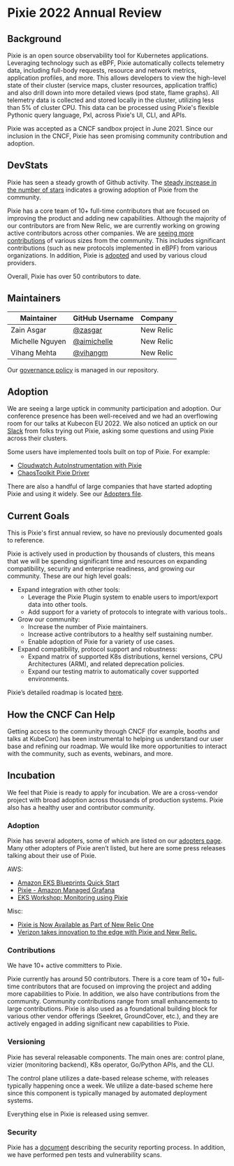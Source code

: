 # Pixie 2022 Annual Review

## Background

Pixie is an open source observability tool for Kubernetes applications. Leveraging technology such as eBPF, Pixie automatically collects telemetry data, including full-body requests, resource and network metrics, application profiles, and more. This allows developers to view the high-level state of their cluster (service maps, cluster resources, application traffic) and also drill down into more detailed views (pod state, flame graphs). All telemetry data is collected and stored locally in the cluster, utilizing less than 5% of cluster CPU. This data can be processed using Pixie's flexible Pythonic query language, Pxl, across Pixie's UI, CLI, and APIs. 

Pixie was accepted as a CNCF sandbox project in June 2021. Since our inclusion in the CNCF, Pixie has seen promising community contribution and adoption.

## DevStats

Pixie has seen a steady growth of Github activity. The [steady increase in the number of stars](https://pixie.devstats.cncf.io/d/3/stars-and-forks-by-repository?orgId=1&from=now-1y&to=now) indicates a growing adoption of Pixie from the community.

Pixie has a core team of 10+ full-time contributors that are focused on improving the product and adding new capabilities. Although the majority of our contributors are from New Relic, we are currently working on growing active contributors across other companies. We are [seeing more contributions](https://pixie.devstats.cncf.io/d/74/contributions-chart?orgId=1&var-period=d7&var-metric=contributions&from=now-1y&to=now) of various sizes from the community. This includes significant contributions (such as new protocols implemented in eBPF) from various organizations. In addition, Pixie is [adopted](https://github.com/pixie-io/pixie/blob/main/ADOPTERS.md) and used by various cloud providers.
 
Overall, Pixie has over 50 contributors to date. 

## Maintainers

| Maintainer       | GitHub Username                               | Company     |
| ---------------- | --------------------------------------------- | ----------- |
| Zain Asgar       | [@zasgar](https://github.com/zasgar)          | New Relic   |
| Michelle Nguyen  | [@aimichelle](https://github.com/aimichelle)  | New Relic   |
| Vihang Mehta     | [@vihangm](https://github.com/vihangm)        | New Relic   |

Our [governance policy](https://github.com/pixie-io/pixie/blob/main/GOVERNANCE.md) is managed in our repository.

## Adoption
 
We are seeing a large uptick in community participation and adoption. Our conference presence has been well-received and we had an overflowing room for our talks at Kubecon EU 2022. 
We also noticed an uptick on our [Slack](https://slackin.px.dev/) from folks trying out Pixie, asking some questions and using Pixie across their clusters.
 
Some users have implemented tools built on top of Pixie. For example:

- [Cloudwatch AutoInstrumentation with Pixie](https://github.com/anshrma/pixie-autoinstrumentation-with-cloudwatch) 
- [ChaosToolkit Pixie Driver](https://chaostoolkit.org/drivers/pixie/)
 
There are also a handful of large companies that have started adopting Pixie and using it widely. See our [Adopters file](https://github.com/pixie-io/pixie/blob/main/ADOPTERS.md).

## Current Goals

This is Pixie's first annual review, so have no previously documented goals to reference.

Pixie is actively used in production by thousands of clusters, this means that we will be spending significant time and resources on expanding compatibility, security and enterprise readiness, and growing our community. These are our high level goals:
 
- Expand integration with other tools:
  - Leverage the Pixie Plugin system to enable users to import/export data into other tools.
  - Add support for a variety of protocols to integrate with various tools..
- Grow our community:
  - Increase the number of Pixie maintainers.
  - Increase active contributors to a healthy self sustaining number.
  - Enable adoption of Pixie for a variety of use cases.
- Expand compatibility, protocol support and robustness:
  - Expand matrix of supported K8s distributions, kernel versions, CPU Architectures (ARM), and related deprecation policies.
  - Expand our testing matrix to automatically cover supported environments. 
 
Pixie’s detailed roadmap is located [here](https://docs.google.com/spreadsheets/d/1tS9BxGaiu8P2Iq-ucxhicyteOH2hjVDRR80jCrsBANw/edit#gid=0).

## How the CNCF Can Help

Getting access to the community through CNCF (for example, booths and talks at KubeCon) has been instrumental to helping us understand our user base and refining our roadmap. We would like more opportunities to interact with the community, such as events, webinars, and more.

## Incubation 

We feel that Pixie is ready to apply for incubation. We are a cross-vendor project with broad adoption across thousands of production systems. Pixie also has a healthy user and contributor community. 

### Adoption

Pixie has several adopters, some of which are listed on our [adopters page](https://github.com/pixie-io/pixie/blob/main/ADOPTERS.md). Many other adopters of Pixie aren’t listed, but here are some press releases talking about their use of Pixie.
  
AWS:

- [Amazon EKS Blueprints Quick Start](https://aws-quickstart.github.io/cdk-eks-blueprints/addons/pixie/)
- [Pixie - Amazon Managed Grafana](https://docs.aws.amazon.com/grafana/latest/userguide/ds-pixie.html) 
- [EKS Workshop: Monitoring using Pixie](https://www.eksworkshop.com/intermediate/241_pixie/)

Misc: 

- [Pixie is Now Available as Part of New Relic One](https://newrelic.com/blog/how-to-relic/kubernetes-monitoring-pixie-ga)
- [Verizon takes innovation to the edge with Pixie and New Relic.](https://newrelic.com/customers/verizon?utm_campaign=PostBeyond&utm_source=Twitter&utm_medium=%23362600&utm_term=Verizon)

### Contributions

We have 10+ active committers to Pixie.

Pixie currently has around 50 contributors. There is a core team of 10+ full-time contributors that are focused on improving the project and adding more capabilities to Pixie. In addition, we also have contributions from the community. Community contributions range from small enhancements to large contributions. Pixie is also used as a foundational building block for various other vendor offerings (Seekret, GroundCover, etc.), and they are actively engaged in adding significant new capabilities to Pixie.

### Versioning

Pixie has several releasable components. The main ones are: control plane, vizier (monitoring backend), K8s operator, Go/Python APIs, and the CLI. 
 
The control plane utilizes a date-based release scheme, with releases typically happening once a week. We utilize a date-based scheme here since this component is typically managed by automated deployment systems. 
 
Everything else in Pixie is released using semver.

### Security

Pixie has a [document](https://github.com/pixie-io/pixie/blob/main/SECURITY.md) describing the security reporting process. In addition, we have performed pen tests and vulnerability scans.


